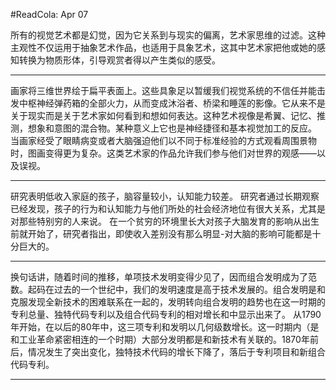 #ReadCola: Apr 07

所有的视觉艺术都是幻觉，因为它关系到与现实的偏离，艺术家思维的过滤。这种主观性不仅运用于抽象艺术作品，也适用于具象艺术，这其中艺术家把他或她的感知转换为物质形体，引导观赏者得以产生类似的感受。

---

画家将三维世界绘于扁平表面上。这些具象足以暂缓我们视觉系统的不信任并能击发中枢神经弹药箱的全部火力，从而变成沐浴者、桥梁和睡莲的影像。它从来不是关于现实而是关于艺术家如何看到和想如何表达。这种艺术视像是希翼、记忆、推测，想象和意图的混合物。某种意义上它也是神经捷径和基本视觉加工的反应。 当画家经受了眼睛病变或者大脑强迫他们以不同于标准经验的方式观看周围景物时，图画变得更为复杂。这类艺术家的作品允许我们参与他们对世界的观感——以及误视。

---

研究表明低收入家庭的孩子，脑容量较小，认知能力较差。 研究者通过长期观察已经发现，孩子的行为和认知能力与他们所处的社会经济地位有很大关系，尤其是对那些特别穷的人来说。 在一个贫穷的环境里长大对孩子大脑发育的影响从出生前就开始了，研究者指出，即使收入差别没有那么明显-对大脑的影响可能都是十分巨大的。

---

换句话讲，随着时间的推移，单项技术发明变得少见了，因而组合发明成为了范数。起码在过去的一个世纪中，我们的发明速度是高于技术发展的。组合发明是和克服发现全新技术的困难联系在一起的，发明转向组合发明的趋势也在这一时期的专利总量、独特代码专利以及组合代码专利的相对增长和中显示出来了。 从1790年开始，在以后的80年中，这三项专利和发明以几何级数增长。这一时期内（是和工业革命紧密相连的一个时期）大部分发明都是和新技术有关联的。1870年前后，情况发生了突出变化，独特技术代码的增长下降了，落后于专利项目和新组合代码专利。

---


